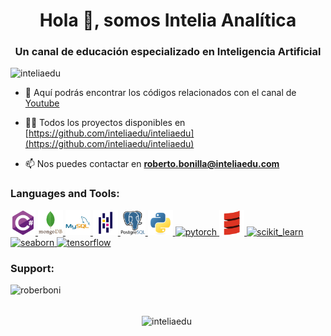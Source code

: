 <h1 align="center">Hola 👋, somos Intelia Analítica</h1>
<h3 align="center">Un canal de educación especializado en Inteligencia Artificial</h3>

<p align="left"> <img src="https://komarev.com/ghpvc/?username=inteliaedu&label=Profile%20views&color=0e75b6&style=flat" alt="inteliaedu" /> </p>

- 🔭 Aquí podrás encontrar los códigos relacionados con el canal de [Youtube](https://www.youtube.com/channel/UCFi_GOHZiFGQHS6xbaGp_HQ)

- 👨‍💻 Todos los proyectos disponibles en [https://github.com/inteliaedu/inteliaedu](https://github.com/inteliaedu/inteliaedu)

- 📫 Nos puedes contactar en **roberto.bonilla@inteliaedu.com**

<h3 align="left">Languages and Tools:</h3>
<p align="left"> <a href="https://www.w3schools.com/cs/" target="_blank" rel="noreferrer"> <img src="https://raw.githubusercontent.com/devicons/devicon/master/icons/csharp/csharp-original.svg" alt="csharp" width="40" height="40"/> </a> <a href="https://www.mongodb.com/" target="_blank" rel="noreferrer"> <img src="https://raw.githubusercontent.com/devicons/devicon/master/icons/mongodb/mongodb-original-wordmark.svg" alt="mongodb" width="40" height="40"/> </a> <a href="https://www.mysql.com/" target="_blank" rel="noreferrer"> <img src="https://raw.githubusercontent.com/devicons/devicon/master/icons/mysql/mysql-original-wordmark.svg" alt="mysql" width="40" height="40"/> </a> <a href="https://pandas.pydata.org/" target="_blank" rel="noreferrer"> <img src="https://raw.githubusercontent.com/devicons/devicon/2ae2a900d2f041da66e950e4d48052658d850630/icons/pandas/pandas-original.svg" alt="pandas" width="40" height="40"/> </a> <a href="https://www.postgresql.org" target="_blank" rel="noreferrer"> <img src="https://raw.githubusercontent.com/devicons/devicon/master/icons/postgresql/postgresql-original-wordmark.svg" alt="postgresql" width="40" height="40"/> </a> <a href="https://www.python.org" target="_blank" rel="noreferrer"> <img src="https://raw.githubusercontent.com/devicons/devicon/master/icons/python/python-original.svg" alt="python" width="40" height="40"/> </a> <a href="https://pytorch.org/" target="_blank" rel="noreferrer"> <img src="https://www.vectorlogo.zone/logos/pytorch/pytorch-icon.svg" alt="pytorch" width="40" height="40"/> </a> <a href="https://www.scala-lang.org" target="_blank" rel="noreferrer"> <img src="https://raw.githubusercontent.com/devicons/devicon/master/icons/scala/scala-original.svg" alt="scala" width="40" height="40"/> </a> <a href="https://scikit-learn.org/" target="_blank" rel="noreferrer"> <img src="https://upload.wikimedia.org/wikipedia/commons/0/05/Scikit_learn_logo_small.svg" alt="scikit_learn" width="40" height="40"/> </a> <a href="https://seaborn.pydata.org/" target="_blank" rel="noreferrer"> <img src="https://seaborn.pydata.org/_images/logo-mark-lightbg.svg" alt="seaborn" width="40" height="40"/> </a> <a href="https://www.tensorflow.org" target="_blank" rel="noreferrer"> <img src="https://www.vectorlogo.zone/logos/tensorflow/tensorflow-icon.svg" alt="tensorflow" width="40" height="40"/> </a> </p>

<h3 align="left">Support:</h3>
<p><a href="https://www.buymeacoffee.com/roberboni"> <img align="left" src="https://cdn.buymeacoffee.com/buttons/v2/default-yellow.png" height="50" width="210" alt="roberboni" /></a></p><br><br>

<p><img align="center" src="https://github-readme-streak-stats.herokuapp.com/?user=inteliaedu&" alt="inteliaedu" /></p>
